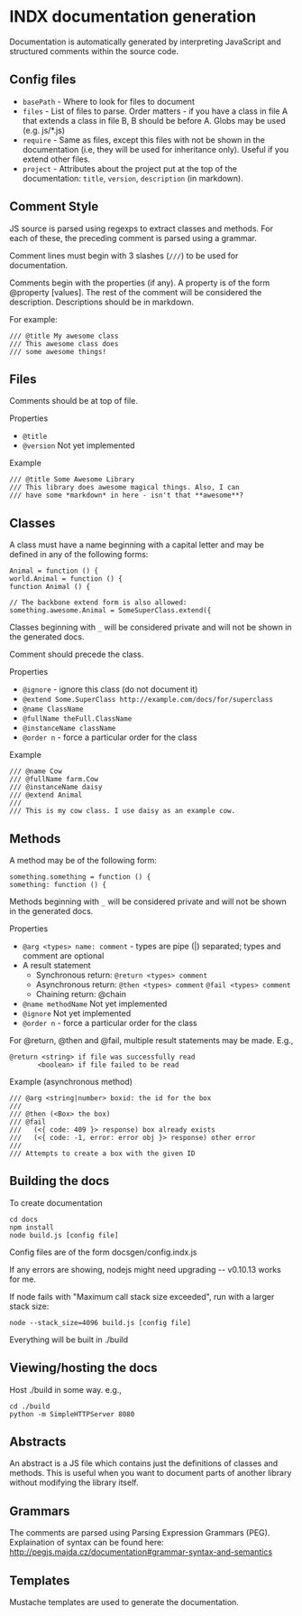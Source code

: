 # INDX documentation generation

Documentation is automatically generated by interpreting JavaScript and structured comments within the source code.



## Config files

* `basePath` - Where to look for files to document
* `files` - List of files to parse. Order matters - if you have a class in file A that extends a class in file B, B should be before A. Globs may be used (e.g. js/*.js)
* `require` - Same as files, except this files with not be shown in the documentation (i.e, they will be used for inheritance only). Useful if you extend other files.
* `project` - Attributes about the project put at the top of the documentation: `title`, `version`, `description` (in markdown).

## Comment Style

JS source is parsed using regexps to extract classes and methods. For each of these, the preceding comment is parsed using a grammar.

Comment lines must begin with 3 slashes (`///`) to be used for documentation.

Comments begin with the properties (if any). A property is of the form @property [values]. The rest of the comment will be considered the description. Descriptions should be in markdown.

For example:

	/// @title My awesome class
	/// This awesome class does
	/// some awesome things!



## Files

Comments should be at top of file.

Properties

* `@title`
* `@version` Not yet implemented

Example

	/// @title Some Awesome Library
	/// This library does awesome magical things. Also, I can
	/// have some *markdown* in here - isn't that **awesome**?



## Classes

A class must have a name beginning with a capital letter and may be defined in any of the following forms:

	Animal = function () {
	world.Animal = function () {
	function Animal () {

	// The backbone extend form is also allowed:
	something.awesome.Animal = SomeSuperClass.extend({

Classes beginning with `_` will be considered private and will not be shown in the generated docs.

Comment should precede the class.

Properties

* `@ignore` - ignore this class (do not document it)
* `@extend Some.SuperClass http://example.com/docs/for/superclass`
* `@name ClassName`
* `@fullName theFull.ClassName`
* `@instanceName className`
* `@order n` - force a particular order for the class

Example

	/// @name Cow
	/// @fullName farm.Cow
	/// @instanceName daisy
	/// @extend Animal
	///
	/// This is my cow class. I use daisy as an example cow.



## Methods

A method may be of the following form:

	something.something = function () {
	something: function () {

Methods beginning with `_` will be considered private and will not be shown in the generated docs.

Properties

* `@arg <types> name: comment` - types are pipe (|) separated; types and comment are optional
* A result statement
  * Synchronous return: `@return <types> comment`
  * Asynchronous return:
    `@then <types> comment`
    `@fail <types> comment`
  * Chaining return: @chain
* `@name methodName` Not yet implemented
* `@ignore` Not yet implemented
* `@order n` - force a particular order for the class

For @return, @then and @fail, multiple result statements may be made. E.g.,

	@return <string> if file was successfully read
	       <boolean> if file failed to be read

Example (asynchronous method)

	/// @arg <string|number> boxid: the id for the box
	///
	/// @then (<Box> the box)
	/// @fail
	///   (<{ code: 409 }> response) box already exists
	///   (<{ code: -1, error: error obj }> response) other error
	///
	/// Attempts to create a box with the given ID



## Building the docs

To create documentation

	cd docs
	npm install
	node build.js [config file]

Config files are of the form docsgen/config.indx.js

If any errors are showing, nodejs might need upgrading -- v0.10.13 works for me.

If node fails with "Maximum call stack size exceeded", run with a larger stack size:

	node --stack_size=4096 build.js [config file]

Everything will be built in ./build



## Viewing/hosting the docs

Host ./build in some way. e.g.,

	cd ./build
	python -m SimpleHTTPServer 8080



## Abstracts
An abstract is a JS file which contains just the definitions of classes and methods. This is useful when you want to document parts of another library without modifying the library itself.



## Grammars
The comments are parsed using Parsing Expression Grammars (PEG). Explaination of syntax can be found here: http://pegjs.majda.cz/documentation#grammar-syntax-and-semantics



## Templates
Mustache templates are used to generate the documentation.
